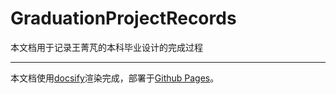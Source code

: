 # GraduationProjectRecords

本文档用于记录王菁芃的本科毕业设计的完成过程

---

本文档使用[docsify](https://docsify.js.org/#/)渲染完成，部署于[Github Pages](https://github.com/LynxPeng/GraduationProjectRecords/deployments/github-pages)。